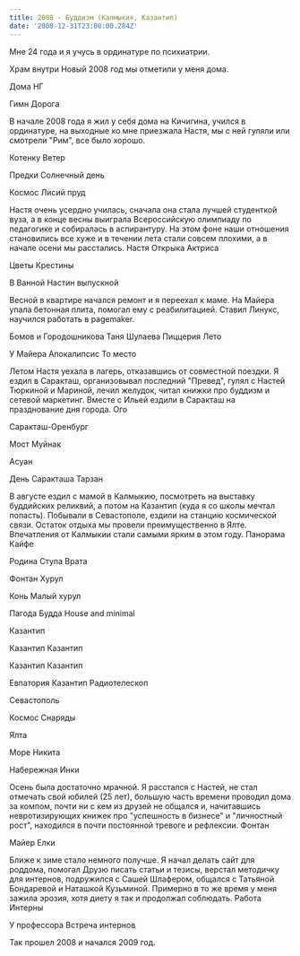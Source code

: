 ```yaml
---
title: 2008 - Буддизм (Калмыкия, Казантип)
date: '2008-12-31T23:00:00.284Z'
---
```


Мне 24 года и я учусь в ординатуре по психиатрии.

Храм внутри
Новый 2008 год мы отметили у меня дома.

Дома НГ

Гимн  Дорога

В начале 2008 года я жил у себя дома на Кичигина, учился в ординатуре, на выходные ко мне приезжала Настя, мы с ней гуляли или смотрели "Рим", все было хорошо.

Котенку Ветер

Предки Солнечный день

Космос Лисий пруд



Настя очень усердно училась, сначала она стала лучшей студенткой вуза, а в конце весны выиграла Всероссийскую олимпиаду по педагогике и собиралась в аспирантуру. На этом фоне наши отношения становились все хуже и в течении лета стали совсем плохими, а в начале осени мы расстались.
Настя Открыка Актриса

Цветы Крестины

В Ванной Настин выпускной

Весной в квартире начался ремонт и я переехал к маме. На Майера упала бетонная плита, помогал ему с реабилитацией. Ставил Линукс, научился работать в pagemaker. 

 
Бомов и Городошникова Таня Шулаева Пиццерия
Лето

У Майера Апокалипсис То место

Летом Настя уехала в лагерь, отказавшись от совместной поездки. Я ездил в Саракташ, организовывал последний "Превед", гулял с Настей Тюркиной и Мариной, лечил желудок, читал книжки про буддизм и сетевой маркетинг.  Вместе с Ильей ездили в Саракташ на празднование дня города.
 Ого

Саракташ-Оренбург

Мост Муйнак

 Асуан

День Саракташа Тарзан

В августе ездил с мамой в Калмыкию, посмотреть на выставку буддийских реликвий, а потом на Казантип (куда я со школы мечтал попасть). Побывали в Севастополе, ездили на станцию космической связи. Остаток отдыха мы провели преимущественно в Ялте. Впечатления от Калмыкии стали самыми ярким в этом году.
Панорама Кайфе

Родина Ступа Врата

Фонтан Хурул

Конь Малый хурул

Пагода Будда House and minimal

Казантип

Казантип Казантип

Казантип Казантип

Евпатория Казантип Радиотелескоп

Севастополь

Космос Снаряды

Ялта

Море Никита

Набережная Инки

Осень была достаточно мрачной. Я расстался с Настей, не стал отмечать свой юбилей (25 лет), большую часть времени проводил дома за компом, почти ни с кем из друзей не общался и, начитавшись невротизирующих книжек про "успешность в бизнесе" и "личностный рост", находился в почти постоянной тревоге и рефлексии. 
Фонтан  

Майер Елки



Ближе к зиме стало немного получше. Я начал делать сайт для роддома, помогал Друзю писать статьи и тезисы, верстал методичку для интернов, подружился с Сашей Шлафером, общался с Татьяной Бондаревой и Наташкой Кузьминой. Примерно в то же время у меня зажила эрозия, хотя диету я так и продолжал соблюдать. 
Работа  Интерны

У профессора Встреча интернов



Так прошел 2008 и начался 2009 год.